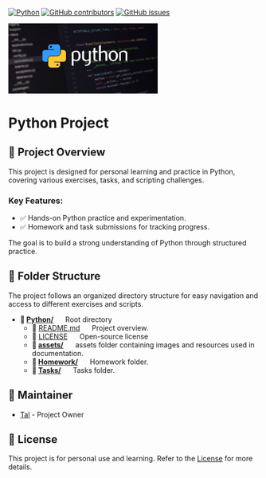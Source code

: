 [![Python](https://img.shields.io/badge/Python-8A2BE2)]([https://img.shields.io/badge/Python-8A2BE2) [![GitHub contributors](https://img.shields.io/github/contributors/mendelsontal/Python)](https://github.com/mendelsontal/Python/graphs/contributors) [![GitHub issues](https://img.shields.io/github/issues/mendelsontal/Python)](https://github.com/mendelsontal/Python/issues)

<div align="left">
  <img src="assets/Python.jpg" alt="Logo" width="300"/>
</div>


# Python Project

## 📌 Project Overview
This project is designed for personal learning and practice in Python, covering various exercises, tasks, and scripting challenges.

### Key Features:
- ✅ Hands-on Python practice and experimentation.
- ✅ Homework and task submissions for tracking progress.

The goal is to build a strong understanding of Python through structured practice.

## 📁 Folder Structure
The project follows an organized directory structure for easy navigation and access to different exercises and scripts.
- **📁 <span style="display: inline-block; margin-right: 20px;">[Python/](./)</span>** Root directory 
    - 📄 <span style="display: inline-block; margin-right: 20px;">[README.md](./README.md)</span> Project overview.
    - 📄 <span style="display: inline-block; margin-right: 20px;">[LICENSE](./LICENSE)</span> Open-source license
    - **📂 <span style="display: inline-block; margin-right: 20px;">[assets/](./assets)</span>** assets folder containing images and resources used in documentation.
    - **📂 <span style="display: inline-block; margin-right: 20px;">[Homework/](./Homework)</span>** Homework folder.
    - **📂 <span style="display: inline-block; margin-right: 20px;">[Tasks/](./Tasks)</span>** Tasks folder.

## 👤 Maintainer
- [Tal](https://github.com/mendelsontal) - Project Owner

## 📜 License
This project is for personal use and learning. Refer to the [License](./LICENSE) for more details.